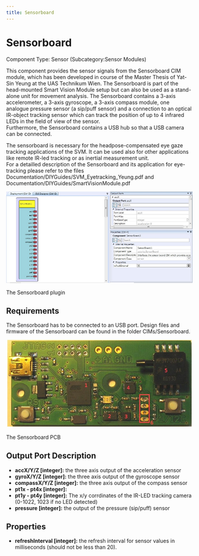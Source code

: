 ```yaml
---
title: Sensorboard
---
```


# Sensorboard

Component Type: Sensor (Subcategory:Sensor Modules)

This component provides the sensor signals from the Sensorboard CIM module, which has been developed in course of the Master Thesis of Yat-Sin Yeung at the UAS Technikum Wien. The Sensorboard is part of the head-mounted Smart Vision Module setup but can also be used as a stand-alone unit for movement analysis. The Sensorboard contains a 3-axis accelerometer, a 3-axis gyroscope, a 3-axis compass module, one analogue pressure sensor (a sip/puff sensor) and a connection to an optical IR-object tracking sensor which can track the position of up to 4 infrared LEDs in the field of view of the sensor.  
Furthermore, the Sensorboard contains a USB hub so that a USB camera can be connected.

The sensorboard is necessary for the headpose-compensated eye gaze tracking applications of the SVM. It can be used also for other applications like remote IR-led tracking or as inertial measurement unit.  
For a detailled description of the Sensorboard and its application for eye-tracking please refer to the files Documentation/DIYGuides/SVM\_Eyetracking\_Yeung.pdf and Documentation/DIYGuides/SmartVisionModule.pdf

![Screenshot: Sensorboard plugin](./img/sensorboard_plugin.jpg "Screenshot: Sensorboard plugin")

The Sensorboard plugin

## Requirements

The Sensorboard has to be connected to an USB port. Design files and firmware of the Sensorboard can be found in the folder CIMs/Sensorboard.

![Screenshot: the Sensorboard PCB](./img/sensorboard.jpg "Screenshot: Sensorboard PCB")

The Sensorboard PCB

## Output Port Description

*   **accX/Y/Z \[integer\]:** the three axis output of the acceleration sensor
*   **gyroX/Y/Z \[integer\]:** the three axis output of the gyroscope sensor
*   **compassX/Y/Z \[integer\]:** the three axis output of the compass sensor
*   **pt1x - pt4x \[integer\]:**
*   **pt1y - pt4y \[integer\]:** The x/y corrdinates of the IR-LED tracking camera (0-1022, 1023 if no LED detected)
*   **pressure \[integer\]:** the output of the pressure (sip/puff) sensor

## Properties

*   **refreshInterval \[integer\]:** the refresh interval for sensor values in milliseconds (should not be less than 20).